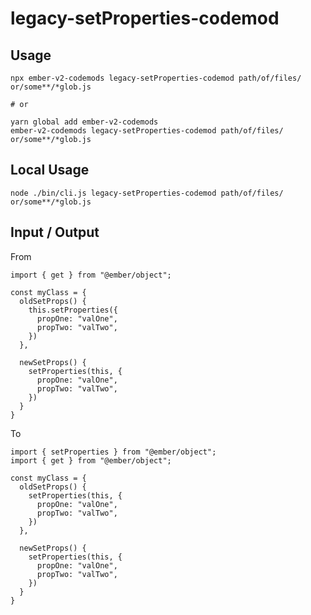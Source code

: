 # legacy-setProperties-codemod


## Usage

```
npx ember-v2-codemods legacy-setProperties-codemod path/of/files/ or/some**/*glob.js

# or

yarn global add ember-v2-codemods
ember-v2-codemods legacy-setProperties-codemod path/of/files/ or/some**/*glob.js
```

## Local Usage
```
node ./bin/cli.js legacy-setProperties-codemod path/of/files/ or/some**/*glob.js
```

## Input / Output

From
```
import { get } from "@ember/object";

const myClass = {
  oldSetProps() {
    this.setProperties({
      propOne: "valOne",
      propTwo: "valTwo",
    })
  },

  newSetProps() {
    setProperties(this, {
      propOne: "valOne",
      propTwo: "valTwo",
    })
  }
}
```

To
```
import { setProperties } from "@ember/object";
import { get } from "@ember/object";

const myClass = {
  oldSetProps() {
    setProperties(this, {
      propOne: "valOne",
      propTwo: "valTwo",
    })
  },

  newSetProps() {
    setProperties(this, {
      propOne: "valOne",
      propTwo: "valTwo",
    })
  }
}
```

<!--FIXTURES_TOC_START-->
<!--FIXTURES_TOC_END-->

<!--FIXTURES_CONTENT_START-->
<!--FIXTURES_CONTENT_END-->